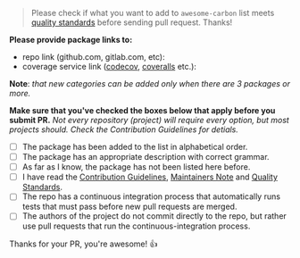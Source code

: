 > Please check if what you want to add to `awesome-carbon` list meets [quality standards](https://github.com/pspiagicw/awesome-carbon/blob/main/CONTRIBUTING.md#quality-standards) before sending pull request. Thanks!

**Please provide package links to:**

- repo link (github.com, gitlab.com, etc):
- coverage service link ([codecov](https://codecov.io/), [coveralls](https://coveralls.io/)  etc.):

**Note**: _that new categories can be added only when there are 3 packages or more._

**Make sure that you've checked the boxes below that apply before you submit PR.**
_Not every repository (project) will require every option, but most projects should. Check the Contribution Guidelines for detials._

- [ ] The package has been added to the list in alphabetical order.
- [ ] The package has an appropriate description with correct grammar.
- [ ] As far as I know, the package has not been listed here before.
- [ ] I have read the [Contribution Guidelines](https://github.com/pspiagicw/awesome-carbon/blob/main/CONTRIBUTING.md), [Maintainers Note](https://github.com/pspiagicw/awesome-carbon/blob/main/CONTRIBUTING.md) and [Quality Standards](https://github.com/pspiagicw/awesome-carbon/blob/main/CONTRIBUTING.md).
- [ ] The repo has a continuous integration process that automatically runs tests that must pass before new pull requests are merged.
- [ ] The authors of the project do not commit directly to the repo, but rather use pull requests that run the continuous-integration process.

Thanks for your PR, you're awesome! :+1:
